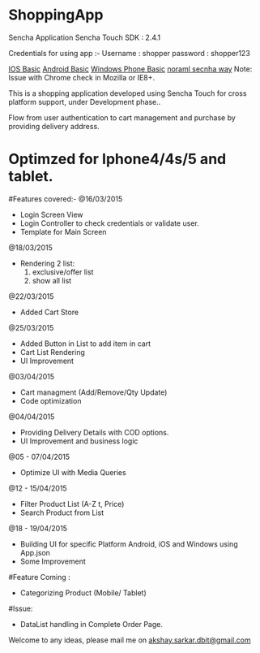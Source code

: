 # ShoppingApp
Sencha Application
Sencha Touch SDK : 2.4.1

Credentials for using app :-
Username : shopper
password : shopper123

[IOS Basic](http://akshay-sarkar.github.io/ShoppingApp/build/production/ShoppingApp/index.html?platform=ios)
[Android Basic](http://akshay-sarkar.github.io/ShoppingApp/build/production/ShoppingApp/index.html?platform=android)
[Windows Phone Basic](http://akshay-sarkar.github.io/ShoppingApp/build/production/ShoppingApp/index.html?platform=ie10)
[noraml secnha way](http://akshay-sarkar.github.io/ShoppingApp/build/production/ShoppingApp/index.html)
Note: Issue with Chrome check in Mozilla or IE8+.

This is a shopping application developed using Sencha Touch for cross platform support, under Development phase.. 

Flow from user authentication to cart management and purchase by providing delivery address.

# Optimzed for Iphone4/4s/5 and tablet.

#Features covered:-
@16/03/2015
- Login Screen View
- Login Controller to check credentials or validate  user.
- Template for Main Screen

@18/03/2015
- Rendering 2 list: 
  1) exclusive/offer list
  2) show all list

@22/03/2015
- Added Cart Store

@25/03/2015
- Added Button in List to add item in cart
- Cart List Rendering
- UI Improvement

@03/04/2015
- Cart managment (Add/Remove/Qty Update)
- Code optimization

@04/04/2015
- Providing Delivery Details with COD options.
- UI Improvement and business logic

@05 - 07/04/2015
- Optimize UI with Media Queries

@12 - 15/04/2015
- Filter Product List (A-Z t, Price) 
- Search Product from List

@18 - 19/04/2015
- Building UI for specific Platform Android, iOS and Windows using App.json
- Some Improvement

#Feature Coming :
- Categorizing Product (Mobile/ Tablet)

#Issue:
- DataList handling in Complete Order Page.

Welcome to any ideas, please mail me on akshay.sarkar.dbit@gmail.com
